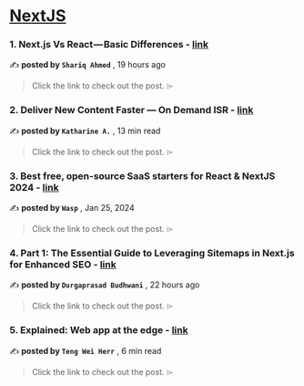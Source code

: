
<h1><a href=https://medium.com/tag/nextjs/recommended target="_blank" rel="noopener noreferrer">NextJS</a></h1>
<h3>1. Next.js Vs React — Basic Differences - <a href=https://medium.com/@shariq.ahmed525/next-js-vs-react-basic-differences-0e9e490c0b4e?source=tag_recommended_feed---------0-84----------nextjs----------ba9cfb0d_0f92_435e_b622_f04b17174b55------- target="_blank" rel="noopener noreferrer">link</a></h3>

✍️ **posted by `Shariq Ahmed`** <date> , 19 hours ago</date>

<blockquote>Click the link to check out the post. ⌲</blockquote>

<h3>2. Deliver New Content Faster — On Demand ISR - <a href=https://medium.com/stackademic/on-demand-incremental-static-regeneration-3aac500641d8?source=tag_recommended_feed---------1-107----------nextjs----------ba9cfb0d_0f92_435e_b622_f04b17174b55------- target="_blank" rel="noopener noreferrer">link</a></h3>

✍️ **posted by `Katharine A.`** <date> , 13 min read</date>

<blockquote>Click the link to check out the post. ⌲</blockquote>

<h3>3. Best free, open-source SaaS starters for React & NextJS 2024 - <a href=https://medium.com/@WaspLang/best-free-open-source-saas-starters-for-react-nextjs-2024-b00ab7499409?source=tag_recommended_feed---------2-85----------nextjs----------ba9cfb0d_0f92_435e_b622_f04b17174b55------- target="_blank" rel="noopener noreferrer">link</a></h3>

✍️ **posted by `Wasp`** <date> , Jan 25, 2024</date>

<blockquote>Click the link to check out the post. ⌲</blockquote>

<h3>4. Part 1: The Essential Guide to Leveraging Sitemaps in Next.js for Enhanced SEO - <a href=https://medium.com/@durgaprasadbudhwani/part-1-the-essential-guide-to-leveraging-sitemaps-in-next-js-for-enhanced-seo-and-user-experience-7317166f362b?source=tag_recommended_feed---------3-84----------nextjs----------ba9cfb0d_0f92_435e_b622_f04b17174b55------- target="_blank" rel="noopener noreferrer">link</a></h3>

✍️ **posted by `Durgaprasad Budhwani`** <date> , 22 hours ago</date>

<blockquote>Click the link to check out the post. ⌲</blockquote>

<h3>5. Explained: Web app at the edge - <a href=https://medium.com/gitconnected/explained-web-app-at-the-edge-fb391985a0a5?source=tag_recommended_feed---------4-107----------nextjs----------ba9cfb0d_0f92_435e_b622_f04b17174b55------- target="_blank" rel="noopener noreferrer">link</a></h3>

✍️ **posted by `Teng Wei Herr`** <date> , 6 min read</date>

<blockquote>Click the link to check out the post. ⌲</blockquote>


